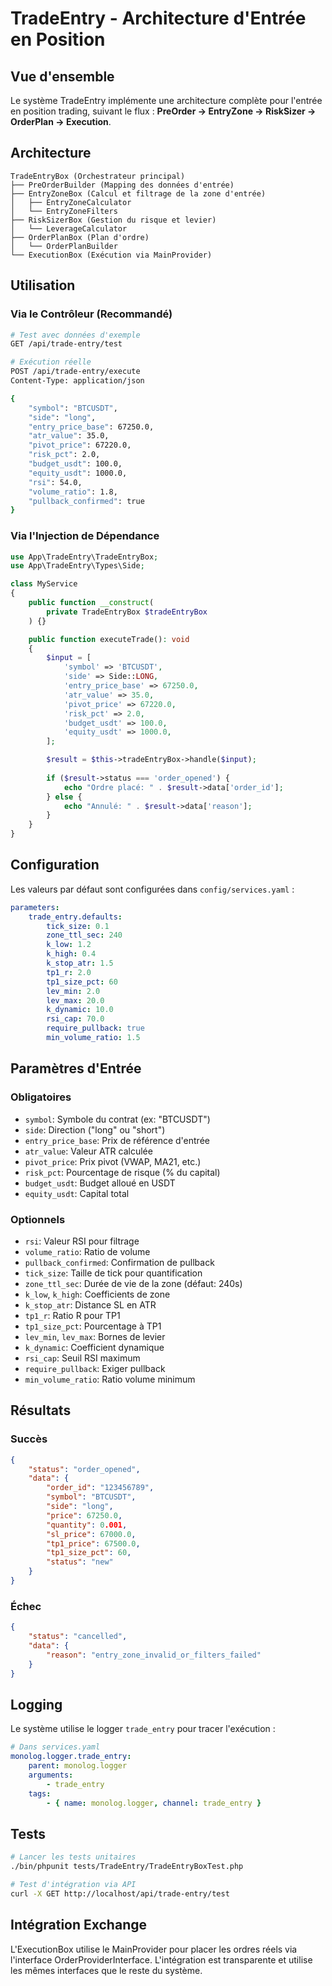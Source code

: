 # TradeEntry - Architecture d'Entrée en Position

## Vue d'ensemble

Le système TradeEntry implémente une architecture complète pour l'entrée en position trading, suivant le flux : **PreOrder → EntryZone → RiskSizer → OrderPlan → Execution**.

## Architecture

```
TradeEntryBox (Orchestrateur principal)
├── PreOrderBuilder (Mapping des données d'entrée)
├── EntryZoneBox (Calcul et filtrage de la zone d'entrée)
│   ├── EntryZoneCalculator
│   └── EntryZoneFilters
├── RiskSizerBox (Gestion du risque et levier)
│   └── LeverageCalculator
├── OrderPlanBox (Plan d'ordre)
│   └── OrderPlanBuilder
└── ExecutionBox (Exécution via MainProvider)
```

## Utilisation

### Via le Contrôleur (Recommandé)

```bash
# Test avec données d'exemple
GET /api/trade-entry/test

# Exécution réelle
POST /api/trade-entry/execute
Content-Type: application/json

{
    "symbol": "BTCUSDT",
    "side": "long",
    "entry_price_base": 67250.0,
    "atr_value": 35.0,
    "pivot_price": 67220.0,
    "risk_pct": 2.0,
    "budget_usdt": 100.0,
    "equity_usdt": 1000.0,
    "rsi": 54.0,
    "volume_ratio": 1.8,
    "pullback_confirmed": true
}
```

### Via l'Injection de Dépendance

```php
use App\TradeEntry\TradeEntryBox;
use App\TradeEntry\Types\Side;

class MyService
{
    public function __construct(
        private TradeEntryBox $tradeEntryBox
    ) {}

    public function executeTrade(): void
    {
        $input = [
            'symbol' => 'BTCUSDT',
            'side' => Side::LONG,
            'entry_price_base' => 67250.0,
            'atr_value' => 35.0,
            'pivot_price' => 67220.0,
            'risk_pct' => 2.0,
            'budget_usdt' => 100.0,
            'equity_usdt' => 1000.0,
        ];

        $result = $this->tradeEntryBox->handle($input);
        
        if ($result->status === 'order_opened') {
            echo "Ordre placé: " . $result->data['order_id'];
        } else {
            echo "Annulé: " . $result->data['reason'];
        }
    }
}
```

## Configuration

Les valeurs par défaut sont configurées dans `config/services.yaml` :

```yaml
parameters:
    trade_entry.defaults:
        tick_size: 0.1
        zone_ttl_sec: 240
        k_low: 1.2
        k_high: 0.4
        k_stop_atr: 1.5
        tp1_r: 2.0
        tp1_size_pct: 60
        lev_min: 2.0
        lev_max: 20.0
        k_dynamic: 10.0
        rsi_cap: 70.0
        require_pullback: true
        min_volume_ratio: 1.5
```

## Paramètres d'Entrée

### Obligatoires
- `symbol`: Symbole du contrat (ex: "BTCUSDT")
- `side`: Direction ("long" ou "short")
- `entry_price_base`: Prix de référence d'entrée
- `atr_value`: Valeur ATR calculée
- `pivot_price`: Prix pivot (VWAP, MA21, etc.)
- `risk_pct`: Pourcentage de risque (% du capital)
- `budget_usdt`: Budget alloué en USDT
- `equity_usdt`: Capital total

### Optionnels
- `rsi`: Valeur RSI pour filtrage
- `volume_ratio`: Ratio de volume
- `pullback_confirmed`: Confirmation de pullback
- `tick_size`: Taille de tick pour quantification
- `zone_ttl_sec`: Durée de vie de la zone (défaut: 240s)
- `k_low`, `k_high`: Coefficients de zone
- `k_stop_atr`: Distance SL en ATR
- `tp1_r`: Ratio R pour TP1
- `tp1_size_pct`: Pourcentage à TP1
- `lev_min`, `lev_max`: Bornes de levier
- `k_dynamic`: Coefficient dynamique
- `rsi_cap`: Seuil RSI maximum
- `require_pullback`: Exiger pullback
- `min_volume_ratio`: Ratio volume minimum

## Résultats

### Succès
```json
{
    "status": "order_opened",
    "data": {
        "order_id": "123456789",
        "symbol": "BTCUSDT",
        "side": "long",
        "price": 67250.0,
        "quantity": 0.001,
        "sl_price": 67000.0,
        "tp1_price": 67500.0,
        "tp1_size_pct": 60,
        "status": "new"
    }
}
```

### Échec
```json
{
    "status": "cancelled",
    "data": {
        "reason": "entry_zone_invalid_or_filters_failed"
    }
}
```

## Logging

Le système utilise le logger `trade_entry` pour tracer l'exécution :

```yaml
# Dans services.yaml
monolog.logger.trade_entry:
    parent: monolog.logger
    arguments:
        - trade_entry
    tags:
        - { name: monolog.logger, channel: trade_entry }
```

## Tests

```bash
# Lancer les tests unitaires
./bin/phpunit tests/TradeEntry/TradeEntryBoxTest.php

# Test d'intégration via API
curl -X GET http://localhost/api/trade-entry/test
```

## Intégration Exchange

L'ExecutionBox utilise le MainProvider pour placer les ordres réels via l'interface OrderProviderInterface. L'intégration est transparente et utilise les mêmes interfaces que le reste du système.
